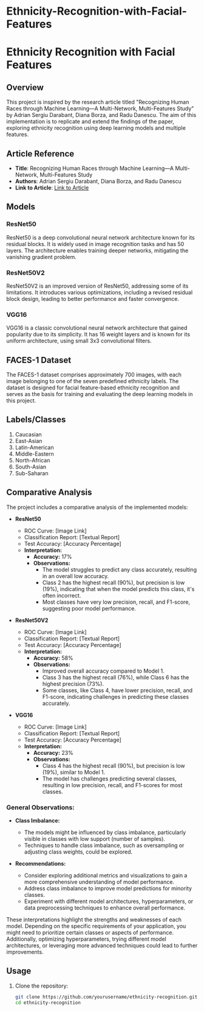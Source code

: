 # Ethnicity-Recognition-with-Facial-Features
# Ethnicity Recognition with Facial Features

## Overview

This project is inspired by the research article titled "Recognizing Human Races through Machine Learning—A Multi-Network, Multi-Features Study" by Adrian Sergiu Darabant, Diana Borza, and Radu Danescu. The aim of this implementation is to replicate and extend the findings of the paper, exploring ethnicity recognition using deep learning models and multiple features.

## Article Reference

- **Title**: Recognizing Human Races through Machine Learning—A Multi-Network, Multi-Features Study
- **Authors**: Adrian Sergiu Darabant, Diana Borza, and Radu Danescu
- **Link to Article**: [Link to Article](provide_link_here)

## Models

### ResNet50

ResNet50 is a deep convolutional neural network architecture known for its residual blocks. It is widely used in image recognition tasks and has 50 layers. The architecture enables training deeper networks, mitigating the vanishing gradient problem.

### ResNet50V2

ResNet50V2 is an improved version of ResNet50, addressing some of its limitations. It introduces various optimizations, including a revised residual block design, leading to better performance and faster convergence.

### VGG16

VGG16 is a classic convolutional neural network architecture that gained popularity due to its simplicity. It has 16 weight layers and is known for its uniform architecture, using small 3x3 convolutional filters.

## FACES-1 Dataset

The FACES-1 dataset comprises approximately 700 images, with each image belonging to one of the seven predefined ethnicity labels. The dataset is designed for facial feature-based ethnicity recognition and serves as the basis for training and evaluating the deep learning models in this project.

## Labels/Classes

1. Caucasian
2. East-Asian
3. Latin-American
4. Middle-Eastern
5. North-African
6. South-Asian
7. Sub-Saharan

## Comparative Analysis

The project includes a comparative analysis of the implemented models:

- **ResNet50**
  - ROC Curve: [Image Link]
  - Classification Report: [Textual Report]
  - Test Accuracy: [Accuracy Percentage]
  - **Interpretation:**
    - **Accuracy:** 17%
    - **Observations:**
      - The model struggles to predict any class accurately, resulting in an overall low accuracy.
      - Class 2 has the highest recall (90%), but precision is low (19%), indicating that when the model predicts this class, it's often incorrect.
      - Most classes have very low precision, recall, and F1-score, suggesting poor model performance.

- **ResNet50V2**
  - ROC Curve: [Image Link]
  - Classification Report: [Textual Report]
  - Test Accuracy: [Accuracy Percentage]
  - **Interpretation:**
    - **Accuracy:** 58%
    - **Observations:**
      - Improved overall accuracy compared to Model 1.
      - Class 3 has the highest recall (76%), while Class 6 has the highest precision (73%).
      - Some classes, like Class 4, have lower precision, recall, and F1-score, indicating challenges in predicting these classes accurately.

- **VGG16**
  - ROC Curve: [Image Link]
  - Classification Report: [Textual Report]
  - Test Accuracy: [Accuracy Percentage]
  - **Interpretation:**
    - **Accuracy:** 23%
    - **Observations:**
      - Class 4 has the highest recall (90%), but precision is low (19%), similar to Model 1.
      - The model has challenges predicting several classes, resulting in low precision, recall, and F1-scores for most classes.

### General Observations:

- **Class Imbalance:**
  - The models might be influenced by class imbalance, particularly visible in classes with low support (number of samples).
  - Techniques to handle class imbalance, such as oversampling or adjusting class weights, could be explored.

- **Recommendations:**
  - Consider exploring additional metrics and visualizations to gain a more comprehensive understanding of model performance.
  - Address class imbalance to improve model predictions for minority classes.
  - Experiment with different model architectures, hyperparameters, or data preprocessing techniques to enhance overall performance.

These interpretations highlight the strengths and weaknesses of each model. Depending on the specific requirements of your application, you might need to prioritize certain classes or aspects of performance. Additionally, optimizing hyperparameters, trying different model architectures, or leveraging more advanced techniques could lead to further improvements.

## Usage

1. Clone the repository:

   ```bash
   git clone https://github.com/yourusername/ethnicity-recognition.git
   cd ethnicity-recognition
